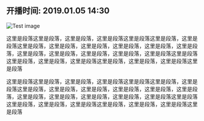 ## 开播时间: 2019.01.05 14:30

![Test image](/live-detail/id1.png)

这里是段落这里是段落，这里是段落，这里是段落这里是段落这里是段落，这里是段落这里是段落，这里是段落，这里是段落，这里是段落，这里是段落，这里是段落，这里是段落，这里是段落，这里是段落，这里是段落，这里是段落这里是段落这里是段落，这里是段落，这里是段落这里是段落，这里是段落，这里是段落这里是段落

这里是段落这里是段落，这里是段落，这里是段落这里是段落这里是段落，这里是段落这里是段落，这里是段落，这里是段落，这里是段落，这里是段落，这里是段落，这里是段落，这里是段落，这里是段落，这里是段落，这里是段落这里是段落这里是段落，这里是段落，这里是段落这里是段落，这里是段落，这里是段落这里是段落
